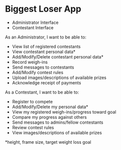 # Biggest Loser App

* Administrator Interface
* Contestant Interface

As an Administrator, I want to be able to:

  * View list of registered contestants
  * View contestant personal data*
  * Add/Modify/Delete contestant personal data*
  * Record weigh-ins
  * Send messages to contestants
  * Add/Modify contest rules
  * Upload images/descriptions of available prizes
  * Acknowledge receipt of payments

As a Contestant, I want to be able to:

  * Register to compete
  * Add/Modify/Delete my personal data*
  * View my registered weigh-ins/progress toward goal
  * Compare my progress against others
  * Send messages to admins/fellow contestants
  * Review contest rules
  * View images/descriptions of available prizes

*height, frame size, target weight loss goal
